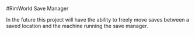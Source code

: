 #RimWorld Save Manager

In the future this project will have the ability to freely move saves between a saved location and the machine running the save manager. 